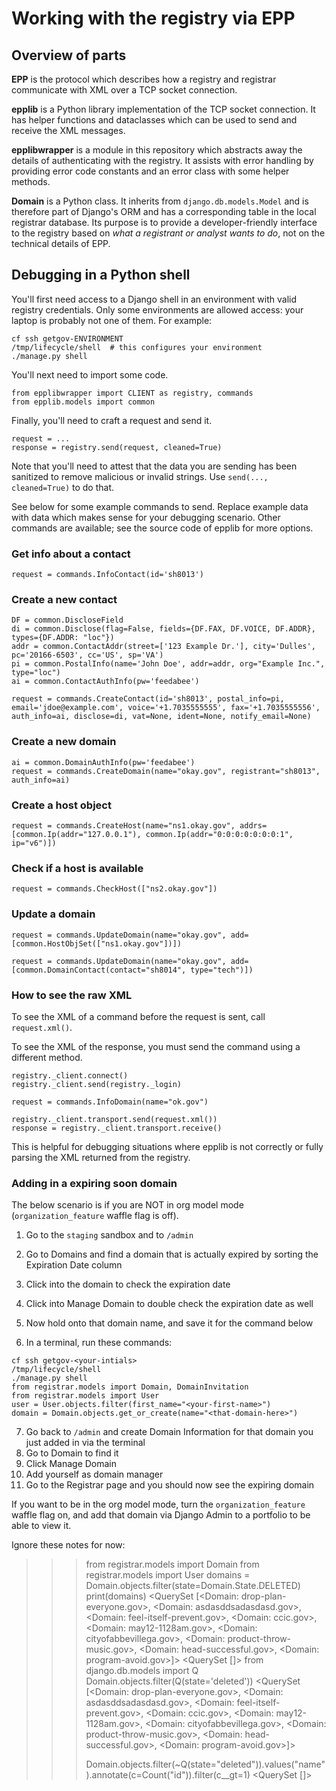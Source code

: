 # Working with the registry via EPP

## Overview of parts

**EPP** is the protocol which describes how a registry and registrar communicate with XML over a TCP socket connection.

**epplib** is a Python library implementation of the TCP socket connection. It has helper functions and dataclasses which can be used to send and receive the XML messages.

**epplibwrapper** is a module in this repository which abstracts away the details of authenticating with the registry. It assists with error handling by providing error code constants and an error class with some helper methods.

**Domain** is a Python class. It inherits from `django.db.models.Model` and is therefore part of Django's ORM and has a corresponding table in the local registrar database. Its purpose is to provide a developer-friendly interface to the registry based on *what a registrant or analyst wants to do*, not on the technical details of EPP.

## Debugging in a Python shell

You'll first need access to a Django shell in an environment with valid registry credentials. Only some environments are allowed access: your laptop is probably not one of them. For example:

```shell
cf ssh getgov-ENVIRONMENT
/tmp/lifecycle/shell  # this configures your environment
./manage.py shell
```

You'll next need to import some code.

```
from epplibwrapper import CLIENT as registry, commands
from epplib.models import common
```

Finally, you'll need to craft a request and send it.

```
request = ...
response = registry.send(request, cleaned=True)
```

Note that you'll need to attest that the data you are sending has been sanitized to remove malicious or invalid strings. Use `send(..., cleaned=True)` to do that.

See below for some example commands to send. Replace example data with data which makes sense for your debugging scenario. Other commands are available; see the source code of epplib for more options.


### Get info about a contact

```
request = commands.InfoContact(id='sh8013')
```

### Create a new contact

```
DF = common.DiscloseField
di = common.Disclose(flag=False, fields={DF.FAX, DF.VOICE, DF.ADDR}, types={DF.ADDR: "loc"})
addr = common.ContactAddr(street=['123 Example Dr.'], city='Dulles', pc='20166-6503', cc='US', sp='VA')
pi = common.PostalInfo(name='John Doe', addr=addr, org="Example Inc.", type="loc")
ai = common.ContactAuthInfo(pw='feedabee')

request = commands.CreateContact(id='sh8013', postal_info=pi, email='jdoe@example.com', voice='+1.7035555555', fax='+1.7035555556', auth_info=ai, disclose=di, vat=None, ident=None, notify_email=None)
```

### Create a new domain

```
ai = common.DomainAuthInfo(pw='feedabee')
request = commands.CreateDomain(name="okay.gov", registrant="sh8013", auth_info=ai)
```

### Create a host object

```
request = commands.CreateHost(name="ns1.okay.gov", addrs=[common.Ip(addr="127.0.0.1"), common.Ip(addr="0:0:0:0:0:0:0:1", ip="v6")])
```

### Check if a host is available

```
request = commands.CheckHost(["ns2.okay.gov"])
```

### Update a domain

```
request = commands.UpdateDomain(name="okay.gov", add=[common.HostObjSet(["ns1.okay.gov"])])
```

```
request = commands.UpdateDomain(name="okay.gov", add=[common.DomainContact(contact="sh8014", type="tech")])
```

### How to see the raw XML

To see the XML of a command before the request is sent, call `request.xml()`.

To see the XML of the response, you must send the command using a different method.

```
registry._client.connect()
registry._client.send(registry._login)

request = commands.InfoDomain(name="ok.gov")

registry._client.transport.send(request.xml())
response = registry._client.transport.receive()
```

This is helpful for debugging situations where epplib is not correctly or fully parsing the XML returned from the registry.

### Adding in a expiring soon domain
The below scenario is if you are NOT in org model mode (`organization_feature` waffle flag is off).

1. Go to the `staging` sandbox and to `/admin`
2. Go to Domains and find a domain that is actually expired by sorting the Expiration Date column
3. Click into the domain to check the expiration date
4. Click into Manage Domain to double check the expiration date as well
5. Now hold onto that domain name, and save it for the command below

6. In a terminal, run these commands:
```
cf ssh getgov-<your-intials>
/tmp/lifecycle/shell
./manage.py shell
from registrar.models import Domain, DomainInvitation
from registrar.models import User
user = User.objects.filter(first_name="<your-first-name>")
domain = Domain.objects.get_or_create(name="<that-domain-here>")
```

7. Go back to `/admin` and create Domain Information for that domain you just added in via the terminal 
8. Go to Domain to find it 
9. Click Manage Domain
10. Add yourself as domain manager
11. Go to the Registrar page and you should now see the expiring domain

If you want to be in the org model mode, turn the `organization_feature` waffle flag on, and add that domain via Django Admin to a portfolio to be able to view it.


Ignore these notes for now:

>>> from registrar.models import Domain
>>> from registrar.models import User
>>> domains = Domain.objects.filter(state=Domain.State.DELETED)
>>> print(domains)
<QuerySet [<Domain: drop-plan-everyone.gov>, <Domain: asdasddsadasdasd.gov>, <Domain: feel-itself-prevent.gov>, <Domain: ccic.gov>, <Domain: may12-1128am.gov>, <Domain: cityofabbevillega.gov>, <Domain: product-throw-music.gov>, <Domain: head-successful.gov>, <Domain: program-avoid.gov>]>
<QuerySet []>
>>> from django.db.models import Q
>>> Domain.objects.filter(Q(state='deleted'))
<QuerySet [<Domain: drop-plan-everyone.gov>, <Domain: asdasddsadasdasd.gov>, <Domain: feel-itself-prevent.gov>, <Domain: ccic.gov>, <Domain: may12-1128am.gov>, <Domain: cityofabbevillega.gov>, <Domain: product-throw-music.gov>, <Domain: head-successful.gov>, <Domain: program-avoid.gov>]>
>>>
>>> Domain.objects.filter(~Q(state="deleted")).values("name").annotate(c=Count("id")).filter(c__gt=1)
<QuerySet []>